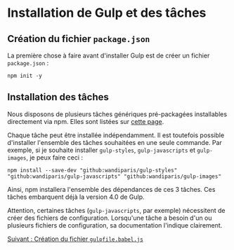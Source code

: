 # Installation de Gulp et des tâches

## Création du fichier `package.json`

La première chose à faire avant d'installer Gulp est de créer un fichier
`package.json` :

```
npm init -y
```

## Installation des tâches

Nous disposons de plusieurs tâches génériques pré-packagées installables
directement via npm. Elles sont listées sur
[cette page](https://github.com/WandiParis?utf8=%E2%9C%93&q=gulp-&type=&language=).

Chaque tâche peut être installée indépendamment. Il est toutefois possible
d'installer l'ensemble des tâches souhaitées en une seule commande. Par exemple,
si je souhaite installer `gulp-styles`, `gulp-javascripts` et `gulp-images`, je
peux faire ceci :

```
npm install --save-dev "github:wandiparis/gulp-styles" "github:wandiparis/gulp-javascripts" "github:wandiparis/gulp-images"
```

Ainsi, npm installera l'ensemble des dépendances de ces 3 tâches. Ces tâches
embarquent déjà la version 4.0 de Gulp.

Attention, certaines tâches (`gulp-javascripts`, par exemple) nécessitent de
créer des fichiers de configuration. Lorsqu'une tâche a besoin d'un ou plusieurs
fichiers de configuration, sa documentation l'indique clairement.

[Suivant : Création du fichier `gulpfile.babel.js`](/init-front/01-gulp.md)
